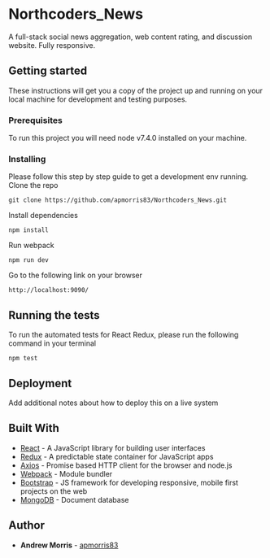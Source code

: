 # Northcoders_News
A full-stack social news aggregation, web content rating, and discussion website. Fully responsive.  
## Getting started
These instructions will get you a copy of the project up and running on your local machine for development and testing purposes.
### Prerequisites
To run this project you will need node v7.4.0 installed on your machine.
### Installing
Please follow this step by step guide to get a development env running.
Clone the repo
```
git clone https://github.com/apmorris83/Northcoders_News.git
```
Install dependencies
```
npm install
```
Run webpack
```
npm run dev
```
Go to the following link on your browser
```
http://localhost:9090/
```
## Running the tests
To run the automated tests for React Redux, please run the following command in your terminal
```
npm test
```
## Deployment
Add additional notes about how to deploy this on a live system
## Built With
* [React](https://facebook.github.io/react/) - A JavaScript library for building user interfaces
* [Redux](http://redux.js.org/) - A predictable state container for JavaScript apps
* [Axios](https://www.npmjs.com/package/axios) - Promise based HTTP client for the browser and node.js
* [Webpack](https://webpack.github.io/docs/) - Module bundler
* [Bootstrap](http://getbootstrap.com/) - JS framework for developing responsive, mobile first projects on the web
* [MongoDB](https://www.mongodb.com/) - Document database
## Author
* **Andrew Morris** - [apmorris83](https://github.com/apmorris83)